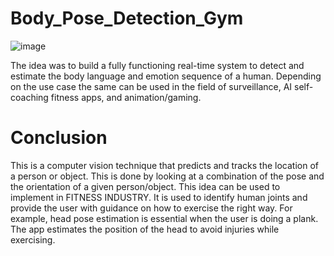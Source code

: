 # Body_Pose_Detection_Gym
![image](https://user-images.githubusercontent.com/60461956/212487794-b1ee4156-37dc-4cf0-b461-dd296501bbc0.png)

The idea was to build a fully functioning real-time system to detect and estimate the body language and emotion sequence of a human.
Depending on the use case the same can be used in the field of surveillance, AI self-coaching fitness apps, and animation/gaming.


# Conclusion
This is a computer vision technique that predicts and tracks the location of a person or object. This is done by looking at a combination of the pose and the orientation of a given person/object.
This idea can be used to implement in FITNESS INDUSTRY. 
It is used to identify human joints and provide the user with guidance on how to exercise the right way. For example, head pose estimation is essential when the user is doing a plank. The app estimates the position of the head to avoid injuries while exercising.
